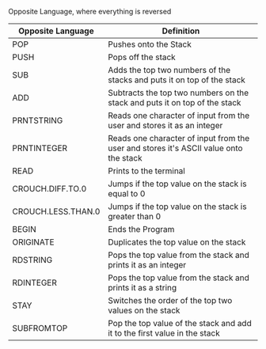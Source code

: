 Opposite Language, where everything is reversed

| Opposite Language       | Definition |
|-------------------------|------------|
| POP                     | Pushes onto the Stack |
| PUSH                    | Pops off the stack |
| SUB                     | Adds the top two numbers of the stacks and puts it on top of the stack |
| ADD                     | Subtracts the top two numbers on the stack and puts it on top of the stack |
| PRNTSTRING              | Reads one character of input from the user and stores it as an integer |
| PRNTINTEGER             | Reads one character of input from the user and stores it's ASCII value onto the stack |
| READ                    | Prints to the terminal |
| CROUCH.DIFF.TO.0        | Jumps if the top value on the stack is equal to 0 |
| CROUCH.LESS.THAN.0      | Jumps if the top value on the stack is greater than 0 |
| BEGIN                   | Ends the Program |
| ORIGINATE               | Duplicates the top value on the stack | 
| RDSTRING                | Pops the top value from the stack and prints it as an integer |
| RDINTEGER               | Pops the top value from the stack and prints it as a string |
| STAY                    | Switches the order of the top two values on the stack |
| SUBFROMTOP              | Pop the top value of the stack and add it to the first value in the stack |